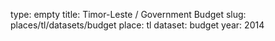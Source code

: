 type: empty
title: Timor-Leste / Government Budget
slug: places/tl/datasets/budget
place: tl
dataset: budget
year: 2014
